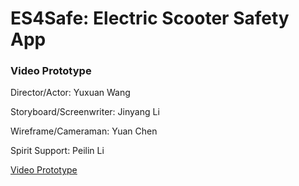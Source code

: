 # ES4Safe: Electric Scooter Safety App


### Video Prototype

Director/Actor: Yuxuan Wang

Storyboard/Screenwriter: Jinyang Li

Wireframe/Cameraman: Yuan Chen

Spirit Support: Peilin Li

[Video Prototype](https://www.youtube.com/watch?v=ZA6TmqqQFEA)
